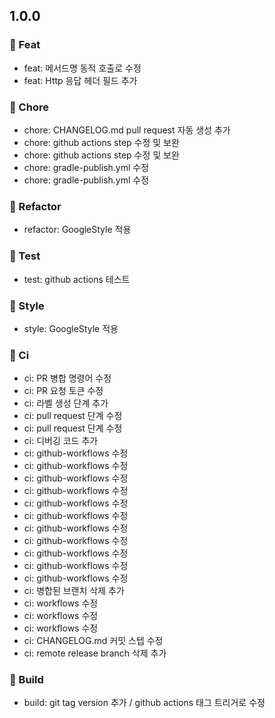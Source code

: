 ## 1.0.0

### 🔹 Feat
- feat: 메서드명 동적 호출로 수정
- feat: Http 응답 헤더 필드 추가

### 🔹 Chore
- chore: CHANGELOG.md pull request 자동 생성 추가
- chore: github actions step 수정 및 보완
- chore: github actions step 수정 및 보완
- chore: gradle-publish.yml 수정
- chore: gradle-publish.yml 수정

### 🔹 Refactor
- refactor: GoogleStyle 적용

### 🔹 Test
- test: github actions 테스트

### 🔹 Style
- style: GoogleStyle 적용

### 🔹 Ci
- ci: PR 병합 명령어 수정
- ci: PR 요청 토큰 수정
- ci: 라벨 생성 단계 추가
- ci: pull request 단계 수정
- ci: pull request 단계 수정
- ci: 디버깅 코드 추가
- ci: github-workflows 수정
- ci: github-workflows 수정
- ci: github-workflows 수정
- ci: github-workflows 수정
- ci: github-workflows 수정
- ci: github-workflows 수정
- ci: github-workflows 수정
- ci: github-workflows 수정
- ci: github-workflows 수정
- ci: github-workflows 수정
- ci: github-workflows 수정
- ci: 병합된 브랜치 삭제 추가
- ci: workflows 수정
- ci: workflows 수정
- ci: workflows 수정
- ci: CHANGELOG.md 커밋 스텝 수정
- ci: remote release branch 삭제 추가

### 🔹 Build
- build: git tag version 추가 / github actions 태그 트리거로 수정


